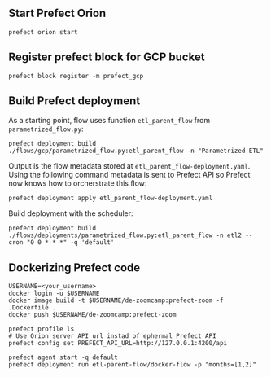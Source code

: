 ## Start Prefect Orion
```
prefect orion start
```

## Register prefect block for GCP bucket
``` 
prefect block register -m prefect_gcp
```

## Build  Prefect deployment
As a starting point, flow uses function `etl_parent_flow` from `parametrized_flow.py`:
```
prefect deployment build ./flows/gcp/parametrized_flow.py:etl_parent_flow -n "Parametrized ETL"
```
Output is the flow metadata stored at `etl_parent_flow-deployment.yaml`. Using the following command metadata is sent to Prefect API so Prefect now knows how to orcherstrate this flow:
```
prefect deployment apply etl_parent_flow-deployment.yaml 
```

Build deployment with the scheduler:
```
prefect deployment build ./flows/deployments/parametrized_flow.py:etl_parent_flow -n etl2 --cron "0 0 * * *" -q 'default'
```

## Dockerizing Prefect code

```
USERNAME=<your_username>
docker login -u $USERNAME
docker image build -t $USERNAME/de-zoomcamp:prefect-zoom -f .Dockerfile .
docker push $USERNAME/de-zoomcamp:prefect-zoom
```

```
prefect profile ls
# Use Orion server API url instad of ephermal Prefect API
prefect config set PREFECT_API_URL=http://127.0.0.1:4200/api
```

```
prefect agent start -q default
prefect deployment run etl-parent-flow/docker-flow -p "months=[1,2]"
```